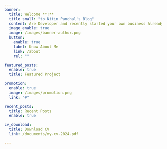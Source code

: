```yaml
---
banner:
  title: Welcome **!**
  title_small: "to Nitin Panchal's Blog"
  content: Are Developer and recently started your own business Already made website to ensure presence wants to develop.
  image_enable: true
  image: /images/banner-author.png
  button:
    enable: true
    label: Know About Me
    link: /about
    rel: ""

featured_posts:
  enable: true
  title: Featured Project

promotion:
  enable: true
  image: /images/promotion.png
  link: "#"

recent_posts:
  title: Recent Posts
  enable: true

cv_download:
  title: Download CV
  link: /documents/my-cv-2024.pdf

---
```

